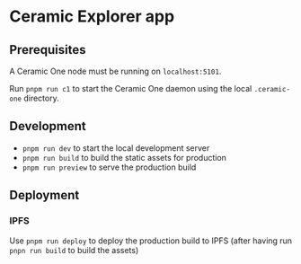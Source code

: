# Ceramic Explorer app

## Prerequisites

A Ceramic One node must be running on `localhost:5101`.

Run `pnpm run c1` to start the Ceramic One daemon using the local `.ceramic-one` directory.

## Development

- `pnpm run dev` to start the local development server
- `pnpm run build` to build the static assets for production
- `pnpm run preview` to serve the production build

## Deployment

### IPFS

Use `pnpm run deploy` to deploy the production build to IPFS (after having run `pnpn run build` to build the assets)